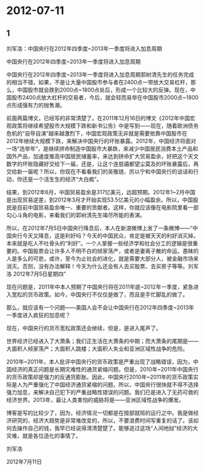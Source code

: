 # 2012-07-11

## 1

刘军洛：中国央行在2012年四季度~2013年一季度将进入加息周期

中国央行在2012年四季度~2013年一季度将进入加息周期 

中国央行在2012年四季度~2013年一季度将进入加息周期郭树清先生的任务完成的相当不错，如果，不是让大量中国股市参与者在2400点一带放大交易杠杆，那么，中国股市就会跌到2000点~1800点处后，形成一个比较大的反弹。现在，中国股市2400点放大杠杆的交易者，今后，就会轻而易举在中国股市2000点~1800点形成强有力的抛售潮。

前面两篇博文，已经写的非常清楚了。在2011年12月16日的博文《2012年中国宏观政策将继续希望股市大规模下跌和新书公告》中是写到——现在，随着欧洲债务危机的“自导自演”越来越激烈下，中国宏观政策无非就是需要依靠中国股市在2012年继续大规模下跌，来解决中国央行的坏账暴露。2012年，中国经济将面对一场“选举年”，是继续拼命制造中国股市大暴跌，来减少中国居民消费本土产品和国外产品，加速度推高中国居民储蓄率，来达到拼命扩大贸易盈余，好把这个天文数字的坏账隐藏好交给下一届，还是，让这个连慈禧都望尘莫及的坏账暴露后，再交给新一届呢？所以，你现在不看看我们的吴敬琏、厉以宁和中国央行的谈话和行动，你还是一个活生生的经济“大白痴”。

结果，到2012年6月，中国贸易盈余是317亿美元，远超预期。2012年1~2月中国是出现贸易逆差，到2012年3月才开始实现53.5亿美元的小幅盈余。所以，中国股民是目前中国贸易盈余唯一、重要的贡献者。这样，你就应该像在电影院里看一部勾心斗角的电影，来看我们的郭树清先生竭尽所能的表演。

所以，在2012年7月5日中国央行降息后，本人在新浪微博上发了一条微博——“中国央行今天又降息，这是利好吗？今天的中国民众，肯定是被天天的利好消灭掉。本来就是吃人不吐骨头的“利好”。一个人掌握一些经济学和社会分工的逻辑是很重要的。中国股票会让许多人不明不白的倾家荡产，或者是妻离子散的命运。愚昧的人是多么的可悲，或许，至今为止社会的进化，就是需要大部分人，被金融市场来消灭。否则，没有办法解释！今天为什么还会有人去买股票、去买房子等等。刘军洛 2012年7月5日星期四”

现在问题是，2011年中本人预期了中国央行将在2011年底~2012年一季度，紧急进入宽松的货币政策。如今，中国央行不仅仅是做了，而且是手忙脚乱的做了。

那么，就应该有一个问题——美国人会不会让中国央行在2012年四季度~2013年一季度进入疯狂的加息呢？

现在，中国央行的货币宽松政策还会继续，但是，是进入尾声了。

世界经济已经进入了大萧条；我们正生活在大萧条的中期；而大萧条的尾期是——大面积人倾家荡产；大面积人跳楼；大面积人失业和亚洲区域性战争的危险。

2010年~2011年，本人批评中国央行的货币政策是严重出现了战略错误，因为，中国经济的真正问题是长期灾难性的通货紧缩问题。但是，2010年~2011年中国央行的货币政策却是强力的反通货膨胀。因此，中国央行2010年~2011年的货币政策实际是人为严重强化了中国经济通货紧缩的问题。所以，中国央行很快就不得不选择强力加息，来解决自己犯下的严重战略性错误的问题。我们已是进入了无药可救的经济世界。2013年，最让人类害怕的威胁将是——亚洲区域性战争的爆发。

博客是写的比较少了，因为，经济情况一切都是在按部就班的运行之中。我是做经济研究的，经济大趋势是非常难改变的，所以，不要浪费时间写重复的话了。该如何去操作自己的钱，我早已经说得清清楚楚了。能够逃过这场“人间地狱”经济的大灾难，就是各位造化的事情了。

刘军洛

2012年7月11日

